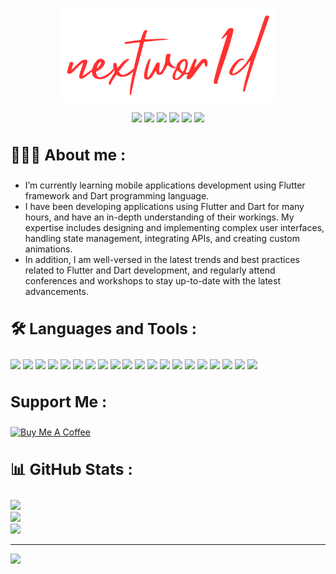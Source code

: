 <p align="center">
  <a href="https://github.com/nextwor1d">
    <img height="150" src="https://github.com/nextwor1d/nextwor1d/blob/main/nextwor1d.png"/></a>
</p>

<p align="center">
  <a href="https://t.me/flutter_ninja"><img src="https://img.shields.io/badge/telegram-1da1f2?style=for-the-badge&logo=telegram&logoColor=white&color=27a0df"/></a> 
  <a href="https://instagram.com/flutter_hero"><img src="https://img.shields.io/badge/INSTAGRAM-E1306C?style=for-the-badge&logo=instagram&logoColor=white"/></a>
  <a href="https://youtube.com/@nextwor1d"><img src="https://img.shields.io/badge/youtube-1da1f2?style=for-the-badge&logo=youtube&logoColor=white&color=ff0000&"/></a>
  <a href="https://stackoverflow.com/users/21555356"><img src="https://img.shields.io/badge/stackoverflow-f27f25?style=for-the-badge&logo=stackoverflow&logoColor=white&color=f27f25"/></a>
  <a href="https://twitter.com/nextwor1d"><img src="https://img.shields.io/badge/twitter-1da1f2?style=for-the-badge&logo=twitter&logoColor=white&color=1da1f2"/></a>
  <a href="https://linkedin.com/in/nextwor1d"><img src="https://img.shields.io/badge/linkedin-0c67c2?style=for-the-badge&logo=linkedin"/></a>
</p>


## <summary><h3>🧑🏻‍💻 About me :</h3></summary>

- I’m currently learning mobile applications development using Flutter framework and Dart programming language.
- I have been developing applications using Flutter and Dart for many hours, and have an in-depth understanding of their workings. My expertise includes designing and implementing complex user interfaces, handling state management, integrating APIs, and creating custom animations.
- In addition, I am well-versed in the latest trends and best practices related to Flutter and Dart development, and regularly attend conferences and workshops to stay up-to-date with the latest advancements.
  
## <summary><h3>🛠️ Languages and Tools :</h3></summary>

<a href="https://en.wikipedia.org/wiki/HTML5"><img src="https://img.shields.io/badge/HTML5-db4b31?logo=html5&logoColor=white"/></a>
<a href="https://en.wikipedia.org/wiki/CSS3"><img src="https://img.shields.io/badge/CSS3-1572b6?logo=CSS3&logoColor=white"/></a>
<a href="https://tailwindcss.com"><img src="https://img.shields.io/badge/TAILWIND%20CSS-38bdf8?logo=tailwindcss&logoColor=white"/></a>
<a href="https://en.wikipedia.org/wiki/JavaScript"><img src="https://img.shields.io/badge/JAVASCRIPT-f0db4f?logo=JAVASCRIPT&logoColor=white"/></a>
<a href="https://react.dev"><img src="https://img.shields.io/badge/REACT-149eca?logo=React&logoColor=white"/></a>
<a href="https://nextjs.org"><img src="https://img.shields.io/badge/NEXT.JS-black?logo=nextdotjs&logoColor=white"/></a>
<a href="https://nodejs.org"><img src="https://img.shields.io/badge/NODE.JS-79b300?logo=nodedotjs&logoColor=white"/></a>
<a href="https://www.postgresql.org"><img src="https://img.shields.io/badge/POSTGRESQL-699dc9?logo=postgresql&logoColor=white"/></a>
<a href="https://graphql.org"><img src="https://img.shields.io/badge/GRAPHQL-de33a6?logo=GRAPHQL&logoColor=white"/></a>
<a href="https://dart.dev"><img src="https://img.shields.io/badge/DART-2bb7f6?logo=DART&logoColor=white"/></a>
<a href="https://flutter.dev"><img src="https://img.shields.io/badge/FLUTTER-015393?logo=flutter&logoColor=white"/></a>
<a href="https://firebase.google.com"><img src="https://img.shields.io/badge/FIREBASE-ffcb2b?logo=FIREBASE&logoColor=white"/></a>
<a href="https://go.dev"><img src="https://img.shields.io/badge/GO-79d4fd?logo=go&logoColor=white"/></a>
<a href="https://www.python.org"><img src="https://img.shields.io/badge/PYTHON-ffe468?logo=PYTHON&logoColor=white"/></a>
<a href="https://github.com"><img src="https://img.shields.io/badge/GITHUB-black?logo=GITHUB&logoColor=white"/></a>
<a href="https://git-scm.com"><img src="https://img.shields.io/badge/GIT-e84e31?logo=git&logoColor=white"/></a>
<a href="https://code.visualstudio.com"><img src="https://img.shields.io/badge/VSCODE-3c99d4?logo=visualstudio&logoColor=white"/></a>
<a href="https://www.figma.com"><img src="https://img.shields.io/badge/FIGMA-f76e5f?logo=FIGMA&logoColor=white"/></a>
<a href="https://www.canva.com"><img src="https://img.shields.io/badge/CANVA-5440e2?logo=CANVA&logoColor=white"/></a>
<a href="https://openai.com"><img src="https://img.shields.io/badge/OPENAI-6ea194?logo=OPENAI&logoColor=white"/></a>


## <summary><h3> Support Me :</h3></summary>
<a href="https://www.buymeacoffee.com/nextwor1d" target="_blank"><img src="https://cdn.buymeacoffee.com/buttons/default-orange.png" alt="Buy Me A Coffee" height="41" width="174"></a>


## <summary><h3>📊 GitHub Stats :</h3></summary>

![](https://github-readme-stats.vercel.app/api?username=nextwor1d&theme=dark&hide_border=false&include_all_commits=true&count_private=true)<br/>
![](https://github-readme-streak-stats.herokuapp.com/?user=nextwor1d&theme=dark&hide_border=false)<br/>
![](https://github-readme-stats.vercel.app/api/top-langs/?username=nextwor1d&theme=dark&hide_border=false&include_all_commits=true&count_private=true&layout=compact)

---
[![](https://visitcount.itsvg.in/api?id=nextwor1d&label=Profile%20Views&color=12&icon=0&pretty=true)](https://visitcount.itsvg.in)
